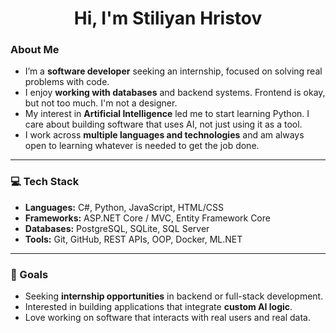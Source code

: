 <h1 align="center">Hi, I'm Stiliyan Hristov</h1>

### About Me

- I’m a **software developer** seeking an internship, focused on solving real problems with code.
- I enjoy **working with databases** and backend systems. Frontend is okay, but not too much. I'm not a designer.
- My interest in **Artificial Intelligence** led me to start learning Python. I care about building software that uses AI, not just using it as a tool.
- I work across **multiple languages and technologies** and am always open to learning whatever is needed to get the job done.

---
### 💻 Tech Stack

- **Languages:** C#, Python, JavaScript, HTML/CSS  
- **Frameworks:** ASP.NET Core / MVC, Entity Framework Core  
- **Databases:** PostgreSQL, SQLite, SQL Server  
- **Tools:** Git, GitHub, REST APIs, OOP, Docker, ML.NET
---
### 🎯 Goals
- Seeking **internship opportunities** in backend or full-stack development.
- Interested in building applications that integrate **custom AI logic**.
- Love working on software that interacts with real users and real data.
